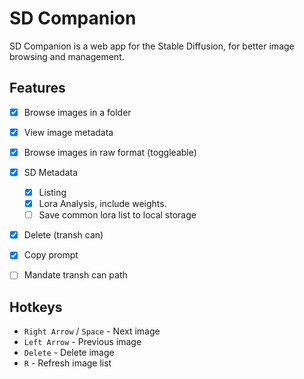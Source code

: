 # SD Companion

SD Companion is a web app for the Stable Diffusion, for better image browsing and management.

## Features

- [x] Browse images in a folder
- [x] View image metadata
- [x] Browse images in raw format (toggleable)
- [x] SD Metadata
    - [x] Listing
    - [x] Lora Analysis, include weights.
    - [ ] Save common lora list to local storage
- [x] Delete (transh can)
- [x] Copy prompt
- [ ] Mandate transh can path


## Hotkeys

- `Right Arrow` / `Space` - Next image
- `Left Arrow` - Previous image
- `Delete` - Delete image
- `R` - Refresh image list

